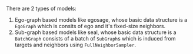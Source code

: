 There are 2 types of models:
1. Ego-graph based models like egosage, whose basic data structure is a `EgoGraph`
   which is consits of ego and it's fixed-size neighbors.
2. Sub-graph based models like seal, whose basic data structure is a
   `BatchGraph` consists of a batch of `SubGraph`s which is induced from
   targets and neighbors using `FullNeighborSampler`.
